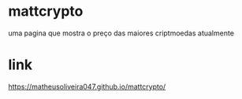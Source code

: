 # mattcrypto
uma pagina que mostra o preço das maiores criptmoedas atualmente 


# link
https://matheusoliveira047.github.io/mattcrypto/
